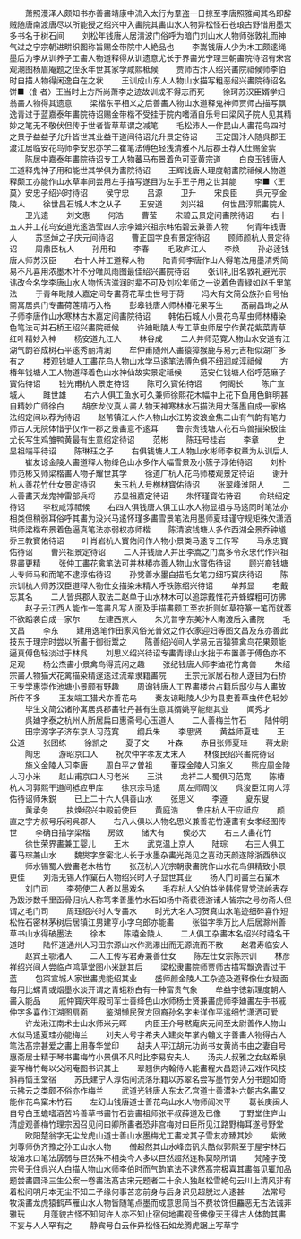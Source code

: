 <!-- { "loadSidebar": true } -->
　　萧照濩泽人颇知书亦善畵靖康中流入太行为羣盗一日掠至李唐照雅闻其名即辞贼随唐南渡唐尽以所能授之绍兴中入畵院其畵山水人物异松怪石苍琅古野惜用墨太多书名于树石间
　　刘松年钱唐人居清波门俗呼为暗门刘山水人物师张敦礼而神气过之宁宗朝进畊织图称旨赐金带院中人絶品也
　　李嵩钱唐人少为木工颇逺绳墨后为李从训养子工畵人物道释得从训遗意尤长于界畵光宁理三朝畵院待诏有宋宫观潮图杨眉庵题之侄永年世其家学咸熙秪候
　　贾师古汴人绍兴畵院祗候师李伯时自描人物得闲逸自在之状
　　王训成山东人人物山水描写粗恶绍兴畵院待诏名饼■〈飠者〉王当时上方所尚萧李之迹故训成不得志而死
　　徐珂苏汉臣婿学妇翁畵人物得其遗意
　　梁楷东平相义之后善畵人物山水道释鬼神师贾师古描写飘逸青过于蓝嘉泰年畵院待诏赐金带楷不受挂于院内嗜酒自乐号曰梁风子院人见其精妙之笔无不敬伏但传于世者皆草草谓之减笔
　　毛松沛人一作昆山人畵花鸟四时之景子益益子允升皆世其业益干道间待诏允升景定待诏
　　王定国汴人随呉郡王渡江居临安花鸟师李安忠亦学二崔笔法傅色轻浅清雅不凡后郡王荐入仕赐金紫
　　陈居中嘉泰年畵院待诏专工人物蕃马布景着色可亚黄宗道
　　白良玉钱唐人工道释鬼神子用和能世其学俱为畵院待诏
　　王辉钱唐人理度朝畵院祗候人物道释颇工亦能作山水草率间尝用左手描写遂目为左手王子用之世其能
　　李■〈王莫〉安忠子绍兴时待诏
　　侯守忠
　　吕源
　　卫升
　　宋良臣
　　呉元亨金陵人
　　徐世昌石城人本之从子
　　王安道
　　刘兴祖
　　何世昌淳熙畵院人
　　卫光逺
　　刘文惠
　　何浩
　　曹莹
　　宋碧云景定间畵院待诏
　　右十五人并工花鸟安道光逺浩莹四人宗李廸兴祖宗韩佑碧云兼善人物
　　何青年钱唐人
　　苏坚焯之子庆元间待诏
　　曹正国字良有景定待诏
　　顾师颜杭人景定待诏
　　周鼎臣杭人
　　孙用和
　　李春
　　毛政庐江人
　　李焕
　　孙必逹钱唐人师苏汉臣
　　右十人并工道释人物
　　陆青师李唐作山人得笔法用墨清秀简易不凡喜用浓墨木叶不分唯风雨图最佳绍兴畵院待诏
　　张训礼旧名敦礼避光宗讳改今名学李唐山水人物恬洁滋润时辈不可及刘松年师之一说着色青緑如赵千里笔法
　　于青年毗陵人嘉定间专畵荷花草虫世号于荷
　　冯大有文简公族孙自号怡斋寓居呉门专畵荷莲精巧入格
　　彭皋钱唐人师林椿花果写生
　　髙嗣昌珣之从子师李唐作山水寒林古木嘉定间畵院待诏
　　韩佑石城人小景花鸟草虫师林椿染色笔法可并石桥王绍兴畵院祗候
　　许廸毗陵人专工草虫师居宁作黄花紫菜青草红叶精妙入神
　　杨安道九江人
　　林谷成
　　二人并师范寛人物山水安道有江湖气韵谷成树石平逺秀丽清润
　　牟仲甫随州人畵猿獐猴鹿与易元吉相似湖广多有之
　　楼观钱塘人工畵花鸟人物山水学马逺笔法傅色俱不细润咸淳祗候
　　方椿年钱塘人工人物道释着色山水神仙故实景定祗候
　　范安仁钱塘人俗呼范癞子寳佑待诏
　　钱光甫杭人景定待诏
　　陈可久寳佑待诏
　　何阁长
　　陈广宣城人
　　雎世雄
　　右六人俱工鱼水可久兼师徐熙花木幅中上花下鱼用色鲜明甚自精妙广师徐白
　　胡彦龙仪真人畵人物天神寒林水石描法用大落墨自成一家格法绍定间以荐为待诏
　　赵芾镇江人作人物山水江势波浪金焦二山有气韵有笔力师古人无院体惜乎仅作一郡之景畵意不逺耳
　　鲁宗贵钱塘人花石鸟兽描染极佳尤长写生鸡雏鸭黄最有生意绍定待诏
　　范彬
　　陈珏号桂岩
　　李章
　　史显祖端平待诏
　　陈琳珏之子
　　右俱钱塘人工人物山水彬师李权章为从训后人
　　崔友谅金陵人畵道释人物绛色山水多作大幅雪景及小簇子淳佑待诏
　　刘朴师范彬又师梁楷畵人物子耀世其学
　　徐道广杭人花鸟师楼观景定待诏
　　谢升杭人善花竹仕女景定待诏
　　朱玉杭人号栁林寳佑待诏
　　张翠峰淮阳人
　　二人善畵天龙鬼神雷部兵将
　　苏显祖嘉定待诏
　　朱怀瑾寳佑待诏
　　俞珙绍定待诏
　　李权咸淳祗候
　　右四人俱钱唐人俱工山水人物显祖与马逺同时笔法亦相类但稍弱耳俗呼其畵为没兴马逺怀瑾多畵雪景笔法用墨师夏珪谨守规矩殊欠潇洒珙师梁楷布景着色逼真笔法亦弱权亦师楷
　　陈清波钱塘人多作西湖全景乔钟馗乔三教寳佑待诏
　　叶肖岩杭人寳佑间作人物小景类马逺专工传写
　　马永忠寳佑待诏
　　曹兴祖景定待诏
　　二人并钱唐人并出李嵩之门嵩多令永忠代作兴祖界畵更精
　　张仲工畵花禽笔法可并林椿亦善人物山水寳佑待诏
　　顾兴裔钱塘人专师马和而笔不逮淳佑待诏
　　孙觉善水墨白描毛女笔力细巧寳庆待诏
　　陈宗训杭人师苏汉臣道释人物仕女描染未精人呼铁陈绍兴待诏
　　单邦显
　　老戴忘其名
　　二人皆呉郡人取法二赵单于山水林木可以追踪戴惟花卉蜂蝶粗可彷佛
　　赵子云江西人能作一笔畵凡写人面及手描畵颇工至衣折则如草符篆一笔而就葢不欲蹈袭自成一家尔
　　左建西京人
　　朱光普字东美汴人南渡后入畵院
　　毛文昌
　　李东
　　建用逸笔作田家风俗光普效之作农家迎妇等图文昌及东亦善此技东于理宗时尝以所畵于御街鬻之
　　陈善绍兴间人学易元吉猿獐禽鸟花果颇能逼真傅色轻淡过于林呉
　　刘思义绍兴待诏专畵青绿山水拙于布置善于傅色亦不足观
　　杨公杰畵小景禽鸟得荒闲之趣
　　张纪钱唐人师李廸花竹禽兽
　　朱绍宗畵人物猫犬花禽描染精邃逺过流辈隶籍畵院
　　王宗元家居石桥人遂目为石桥王专学惠崇作池塘小景颇有野趣
　　周询钱唐人工界畵楼台占籍后邸少与人畵故所传不多
　　王友端工猎犬亦善花鸟
　　秦友谅毗陵人少为县吏善草虫传色轻妙
　　毕生文简公诸孙寓居呉郡畵牡丹甚有生意其婿姚亨能继其业
　　闻秀才
　　呉廸字泰之杭州人所居扁曰惠斋号心玉道人
　　二人善梅兰竹石
　　陆仲明
　　田宗源字子济东京人习范寛
　　纲兵朱
　　李思贤
　　黄益师夏珪
　　王公道
　　张团练
　　徐凯之
　　夏子文
　　叶森
　　赤目张师夏珪
　　蒋太尉
　　陶忠
　　游昭京口人
　　祝次仲字孝友太末人
　　林俊民绍兴畵院待诏
　　施义金陵人习李唐
　　周白平之曽祖
　　董琛金陵人习施义
　　熊应周金陵人习小米
　　赵山甫京口人习老米
　　王洪
　　龙祥二人蜀俱习范寛
　　陈椿杭人习郭熙干道间袛应甲库
　　徐京宗马逺
　　周左师周仪
　　呉浚臣江南人淳佑待诏师朱鋭
　　已上二十六人俱善山水
　　张思义
　　李遵
　　夏东叟
　　黄承务
　　执焕绍兴中殿前使臣
　　黄庭浩
　　鲁庄杭人干应祗应
　　颜直之字方叔号乐闲呉郡人
　　右八人俱以人物名思义兼善花竹遵畵有女孝经图传世
　　李确白描学梁楷
　　房敛
　　储大有
　　侯必大
　　右三人畵花竹
　　徐世荣界畵兼工婴儿
　　王木
　　武克温上京人
　　陆琮
　　右三人俱工蕃马琮兼山水
　　魏爕字彦密北人长于水墨杂畵光尧见之喜动天颜遂除浙西叅议
　　师水锡蜀人尝畵老木枯竹
　　张茂杭人光宗朝隶畵院作山水花鸟俱精致小景更佳
　　刘浩无锡人作窠石人物绍兴时人子显世其业
　　扬人门司畵兰石窠木
　　刘门司
　　李苑使二人者以墨戏名
　　毛存杭人父伯益坐韩侂冑党流岭表存乃跋渉数千里函骨归杭人称笃孝善墨竹水石如杨中斋裴德游诸人皆宗之号勿斋人但谓之毛门司
　　周珏绍兴时人专畵水
　　时光大名人习贺真山水笔迹细碎喜作短松恠石密林茅树后居镇江男建亨小字乌郎亦能畵
　　张镒字季万比人后居滁州善草书山水得破墨法
　　徐本
　　陈禧金陵人
　　二人俱工杂畵本名绍兴时禧名干道时
　　陆怀道通州人习田宗源山水作溅瀑出而无源流而不散
　　赵君寿临安人
　　赵宾王鄂渚人
　　二人工传写君寿兼善仕女
　　陈左仕女宗陈宗训
　　林彦祥绍兴间人尝临卢鸿草堂图小米跋其后
　　梁松隶畵院师贾师古描写飘逸青过于蓝
　　包寀宣城人家世畵虎能绍其业
　　盛师颜金陵人工杂迹及道释像仕女疑面每用比螺青或烟墨水淡开谓之青蛾粉白有一种富贵气象
　　牟益字徳新理度朝人畵入能品
　　戚仲寳庆年殿司军士善绛色山水师杨士贤兼畵虎师李廸畵左手书戚仲字多喜作江湖图扇面
　　鉴湖懒民贺方回裔孙名字未详作平逺细竹潇洒可爱
　　许龙湫江南术士山水师米元晖
　　内臣王介号黙庵庆元间至太尉善作人物山水似马逺夏珪亦能梅兰
　　刘夫人号字希夫人建炎年掌内翰文字善畵人物得古人笔法髙宗甚爱之畵上用春华堂印
　　胡夫人平江胡元功尚书女黄尚书由之妻自号惠斋居士精于琴书畵梅竹小景俱不凡时比李易安夫人
　　汤夫人叔雅之女赵希泉妻写梅竹每以父闲庵图书识其上
　　翠翘供内翰侍人能畵程大昌题诗云戏作风枝斜再恼玉堂宿
　　苏氏建宁人淳佑间流落乐籍以苏翠名尝写墨竹旁人分书题如倚云拂云之类颇不俗亦作梅兰
　　武道光钱唐人东太乙宫道士善潜补六朝古名畵又能作花鸟窠木竹石
　　左幻山钱唐道士善花鸟山水人物师阎次平
　　葛长庚闽人自号白玉蟾嗜酒苦吟善草书畵竹石尝畵祖师张平叔薛道及已像
　　丁野堂住庐山清虚观善梅竹理宗因召见问曰卿所畵者恐非宫梅对曰臣所见江路野梅耳遂号野堂
　　欧阳楚翁字无尘龙虎山道士善山水墨梅尤工畵龙其子雪友亦臻其妙
　　紫微刘尊师伪齐豫之孙工山水人物
　　僧超然其山水峰峦矾头酷似郭熙至于屋宇林石坡滩水口笔法孱弱与巨然殊不相类今人多以巨然超然连称莫晓所谓
　　梵隆字茂宗号无住呉兴人白描人物山水师李伯时而气韵笔法不逮然髙宗极喜其畵每见辄加品题尝畵圆泽三生公案一卷畵法髙古宋元题者二十余人独赵松雪絶句云川上清风非有着松间明月本无尘不知二子缘何事苦恋前身与后身识见超脱过人逺甚
　　法常号牧溪畵龙虎猿鹤芦雁山水人物皆随笔点墨而成意思简当不费妆饰但麤恶无古法诚非雅玩
　　月蓬貌古怪不知何许人亦不知止宿何地畵观音佛像天王得古人体韵其畵不妄与人人罕有之
　　静宾号白云作异松怪石如龙腾虎踞上写草字
